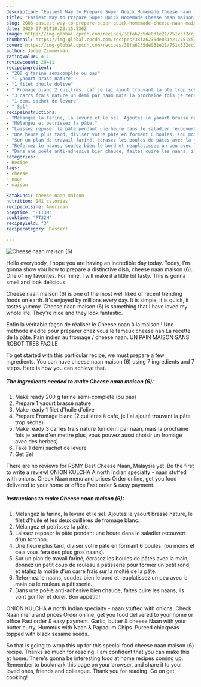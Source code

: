 ```yaml
---
description: "Easiest Way to Prepare Super Quick Homemade Cheese naan maison (6)"
title: "Easiest Way to Prepare Super Quick Homemade Cheese naan maison (6)"
slug: 2003-easiest-way-to-prepare-super-quick-homemade-cheese-naan-maison-6
date: 2020-07-01T10:23:15.536Z
image: https://img-global.cpcdn.com/recipes/38fa6235de031e21/751x532cq70/cheese-naan-maison-6-photo-principale-de-la-recette.jpg
thumbnail: https://img-global.cpcdn.com/recipes/38fa6235de031e21/751x532cq70/cheese-naan-maison-6-photo-principale-de-la-recette.jpg
cover: https://img-global.cpcdn.com/recipes/38fa6235de031e21/751x532cq70/cheese-naan-maison-6-photo-principale-de-la-recette.jpg
author: Janie Zimmerman
ratingvalue: 4.1
reviewcount: 28411
recipeingredient:
- "200 g farine semicomplte ou pas"
- "1 yaourt brass nature"
- "1 filet dhuile dolive"
- " Fromage blanc 2 cuillres  caf je lai ajout trouvant la pte trop sche"
- "3 carrs frais nature un demi par naan mais la prochaine fois je tente den mettre plus vous pouvez aussi choisir un fromage avec des herbes"
- "1 demi sachet de levure"
- " Sel"
recipeinstructions:
- "Mélangez la farine, la levure et le sel. Ajoutez le yaourt brassé nature, le filet d&#39;huile et les deux cuillères de fromage blanc."
- "Mélangez et petrissez la pâte."
- "Laissez reposer la pâte pendant une heure dans le saladier recouvert d&#39;un torchon."
- "Une heure plus tard, diviser votre pâte en formant 6 boules. (ou moins et cela vous fera des plus gros naans)."
- "Sur un plan de travail fariné, écrasez les boules de pâtes avec la main, donnez un petit coup de rouleau à pâtisserie pour former un petit rond, et étalez la moitié d&#39;un carré frais sur la moitié de la pâte."
- "Refermez le naans, soudez bien le bord et reaplatissez un peu avec la main ou le rouleau à pâtisserie."
- "Dans une poêle anti-adhesive bien chaude, faites cuire les naans, ils vont gonfler et dorer. Bon appétit!!"
categories:
- Recipe
tags:
- cheese
- naan
- maison

katakunci: cheese naan maison 
nutrition: 141 calories
recipecuisine: American
preptime: "PT13M"
cooktime: "PT32M"
recipeyield: "3"
recipecategory: Dessert

---
```



![Cheese naan maison (6)](https://img-global.cpcdn.com/recipes/38fa6235de031e21/751x532cq70/cheese-naan-maison-6-photo-principale-de-la-recette.jpg)

Hello everybody, I hope you are having an incredible day today. Today, I'm gonna show you how to prepare a distinctive dish, cheese naan maison (6). One of my favorites. For mine, I will make it a little bit tasty. This is gonna smell and look delicious.

Cheese naan maison (6) is one of the most well liked of recent trending foods on earth. It's enjoyed by millions every day. It is simple, it is quick, it tastes yummy. Cheese naan maison (6) is something that I have loved my whole life. They're nice and they look fantastic.

Enfin la véritable façon de réaliser le Cheese naan à la maison ! Une méthode inédite pour préparer chez vous le fameux cheese nan La recette de la pâte. Pain indien au fromage / cheese naan. UN PAIN MAISON SANS ROBOT TRES FACILE


To get started with this particular recipe, we must prepare a few ingredients. You can have cheese naan maison (6) using 7 ingredients and 7 steps. Here is how you can achieve that.

<!--inarticleads1-->

##### The ingredients needed to make Cheese naan maison (6):

1. Make ready 200 g farine semi-complète (ou pas)
1. Prepare 1 yaourt brassé nature
1. Make ready 1 filet d&#39;huile d&#39;olive
1. Prepare  Fromage blanc (2 cuillères à café, je l&#39;ai ajouté trouvant la pâte trop sèche)
1. Make ready 3 carrés frais nature (un demi par naan, mais la prochaine fois je tente d&#39;en mettre plus, vous pouvez aussi choisir un fromage avec des herbes)
1. Take 1 demi sachet de levure
1. Get  Sel


There are no reviews for RSMY Best Cheese Naan, Malaysia yet. Be the first to write a review! ONION KULCHA A north Indian specialty - naan stuffed with onions. Check Naan menu and prices Order online, get you food delivered to your home or office Fast order &amp; easy payment. 

<!--inarticleads2-->

##### Instructions to make Cheese naan maison (6):

1. Mélangez la farine, la levure et le sel. Ajoutez le yaourt brassé nature, le filet d&#39;huile et les deux cuillères de fromage blanc.
1. Mélangez et petrissez la pâte.
1. Laissez reposer la pâte pendant une heure dans le saladier recouvert d&#39;un torchon.
1. Une heure plus tard, diviser votre pâte en formant 6 boules. (ou moins et cela vous fera des plus gros naans).
1. Sur un plan de travail fariné, écrasez les boules de pâtes avec la main, donnez un petit coup de rouleau à pâtisserie pour former un petit rond, et étalez la moitié d&#39;un carré frais sur la moitié de la pâte.
1. Refermez le naans, soudez bien le bord et reaplatissez un peu avec la main ou le rouleau à pâtisserie.
1. Dans une poêle anti-adhesive bien chaude, faites cuire les naans, ils vont gonfler et dorer. Bon appétit!!


ONION KULCHA A north Indian specialty - naan stuffed with onions. Check Naan menu and prices Order online, get you food delivered to your home or office Fast order &amp; easy payment. Garlic, butter &amp; cheese Naan with your butter curry. Hummus with Naan &amp; Papadum Chips. Pureed chickpeas topped with black sesame seeds. 

So that is going to wrap this up for this special food cheese naan maison (6) recipe. Thanks so much for reading. I am confident that you can make this at home. There's gonna be interesting food at home recipes coming up. Remember to bookmark this page on your browser, and share it to your loved ones, friends and colleague. Thank you for reading. Go on get cooking!

